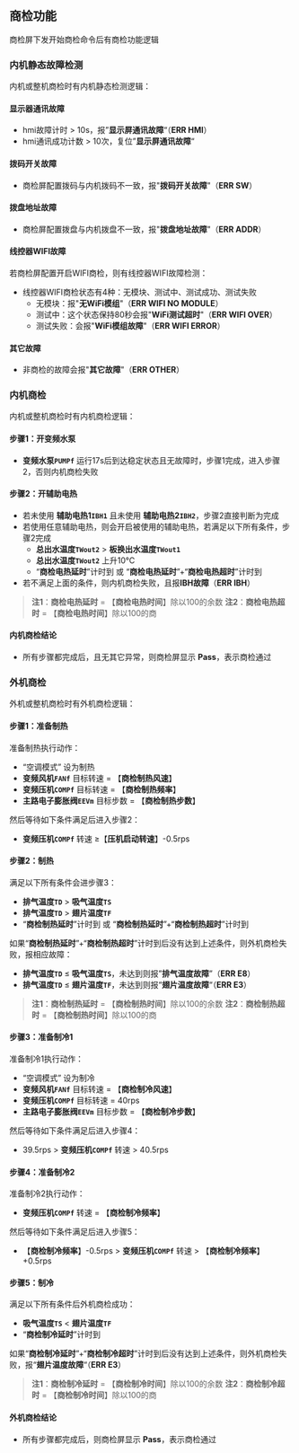 <!-- 注意事项 -->
<!-- 起始分级标题：##（二级标题） -->

## 商检功能

商检屏下发开始商检命令后有商检功能逻辑

### 内机静态故障检测

内机或整机商检时有内机静态检测逻辑：

#### 显示器通讯故障

- hmi故障计时 > 10s，报”**显示屏通讯故障**“（**ERR HMI**）
- hmi通讯成功计数 > 10次，复位”**显示屏通讯故障**“

#### 拨码开关故障

- 商检屏配置拨码与内机拨码不一致，报"**拨码开关故障**"（**ERR SW**）

#### 拨盘地址故障

- 商检屏配置拨盘与内机拨盘不一致，报"**拨盘地址故障**"（**ERR ADDR**）

#### 线控器WIFI故障

若商检屏配置开启WIFI商检，则有线控器WIFI故障检测：

- 线控器WIFI商检状态有4种：无模块、测试中、测试成功、测试失败
  - 无模块：报"**无WiFi模组**"（**ERR WIFI NO MODULE**）
  - 测试中：这个状态保持80秒会报"**WiFi测试超时**"（**ERR WIFI OVER**）
  - 测试失败：会报"**WiFi模组故障**"（**ERR WIFI ERROR**）

#### 其它故障

- 非商检的故障会报"**其它故障**"（**ERR OTHER**）

### 内机商检

内机或整机商检时有内机商检逻辑：

#### 步骤1：开变频水泵

- **变频水泵`PUMPf`** 运行17s后到达稳定状态且无故障时，步骤1完成，进入步骤2，否则内机商检失败

#### 步骤2：开辅助电热

- 若未使用 **辅助电热1`IBH1`** 且未使用 **辅助电热2`IBH2`**，步骤2直接判断为完成
- 若使用任意辅助电热，则会开启被使用的辅助电热，若满足以下所有条件，步骤2完成
  - **总出水温度`TWout2`** > **板换出水温度`TWout1`**
  - **总出水温度`TWout2`** 上升10℃
  - “**商检电热延时**”计时到 或 “**商检电热延时**”+“**商检电热超时**”计时到
- 若不满足上面的条件，则内机商检失败，且报**IBH故障**（**ERR IBH**）

> **注1**：**商检电热延时** = 【**商检电热时间**】除以100的余数
> **注2**：**商检电热超时** = 【**商检电热时间**】除以100的商

#### 内机商检结论

- 所有步骤都完成后，且无其它异常，则商检屏显示 **Pass**，表示商检通过

### 外机商检

外机或整机商检时有外机商检逻辑：

#### 步骤1：准备制热

准备制热执行动作：

- “空调模式” 设为制热
- **变频风机`FANf`** 目标转速 = 【**商检制热风速**】
- **变频压机`COMPf`** 目标转速  = 【**商检制热频率**】
- **主路电子膨胀阀`EEVm`** 目标步数 = 【**商检制热步数**】

然后等待如下条件满足后进入步骤2：

- **变频压机`COMPf`** 转速 ≥【**压机启动转速**】-0.5rps

#### 步骤2：制热

满足以下所有条件会进步骤3：

- **排气温度`TD`** > **吸气温度`TS`**
- **排气温度`TD`** > **翅片温度`TF`**
- “**商检制热延时**”计时到 或 “**商检制热延时**”+“**商检制热超时**”计时到

如果“**商检制热延时**”+“**商检制热超时**”计时到后没有达到上述条件，则外机商检失败，报相应故障：

- **排气温度`TD`** ≤ **吸气温度`TS`**，未达到则报”**排气温度故障**”（**ERR E8**）
- **排气温度`TD`** ≤ **翅片温度`TF`**，未达到则报“**翅片温度故障**“（**ERR E3**）

> **注1**：**商检制热延时** = 【**商检制热时间**】除以100的余数
> **注2**：**商检制热超时** = 【**商检制热时间**】除以100的商

#### 步骤3：准备制冷1

准备制冷1执行动作：

- “空调模式” 设为制冷
- **变频风机`FANf`** 目标转速 = 【**商检制冷风速**】
- **变频压机`COMPf`** 目标转速 = 40rps
- **主路电子膨胀阀`EEVm`** 目标步数 = 【**商检制冷步数**】

然后等待如下条件满足后进入步骤4：

- 39.5rps > **变频压机`COMPf`** 转速 > 40.5rps

#### 步骤4：准备制冷2

准备制冷2执行动作：

- **变频压机`COMPf`** 转速 = 【**商检制冷频率**】

然后等待如下条件满足后进入步骤5：

- 【**商检制冷频率**】-0.5rps > **变频压机`COMPf`** 转速 > 【**商检制冷频率**】+0.5rps

#### 步骤5：制冷

满足以下所有条件后外机商检成功：

- **吸气温度`TS`** < **翅片温度`TF`**
- “**商检制冷延时**”计时到

如果“**商检制冷延时**”+“**商检制冷超时**”计时到后没有达到上述条件，则外机商检失败，报“**翅片温度故障**“（**ERR E3**）

> **注1**：**商检制冷延时** = 【**商检制冷时间**】除以100的余数
> **注2**：**商检制冷超时** = 【**商检制冷时间**】除以100的商

#### 外机商检结论

- 所有步骤都完成后，则商检屏显示 **Pass**，表示商检通过
